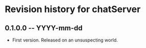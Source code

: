 # Revision history for chatServer

## 0.1.0.0 -- YYYY-mm-dd

* First version. Released on an unsuspecting world.
